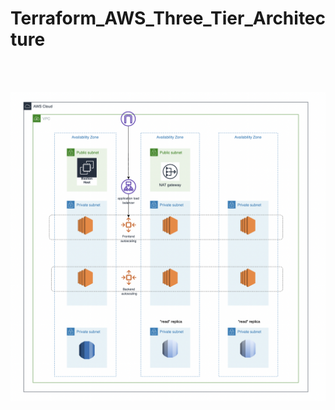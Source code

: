 # Terraform_AWS_Three_Tier_Architecture

<br><br>
<p align="center" >
  <img src="images/Screenshot 2023-01-25 at 20.12.01.png" width="700px"/>
</p>
<br><br>
